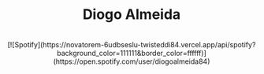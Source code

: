 <h1 align="center">Diogo Almeida</h1>
<!--<table width="100%"> 
  <tr>
&nbsp; <br> [![Spotify](https://novatorem-6udbseslu-twisteddi84.vercel.app/api/spotify?background_color=ffffff)](https://open.spotify.com/user/diogoalmeida84)
  </tr>
</table>-->
&nbsp;<div align="center">
  [![Spotify](https://novatorem-6udbseslu-twisteddi84.vercel.app/api/spotify?background_color=111111&border_color=ffffff)](https://open.spotify.com/user/diogoalmeida84)
</div>

<!--
**twisteddi84/twisteddi84** is a ✨ _special_ ✨ repository because its `README.md` (this file) appears on your GitHub profile.

Here are some ideas to get you started:

- 🔭 I’m currently working on ...
- 🌱 I’m currently learning ...
- 👯 I’m looking to collaborate on ...
- 🤔 I’m looking for help with ...
- 💬 Ask me about ...
- 📫 How to reach me: ...
- 😄 Pronouns: ...
- ⚡ Fun fact: ...
-->

